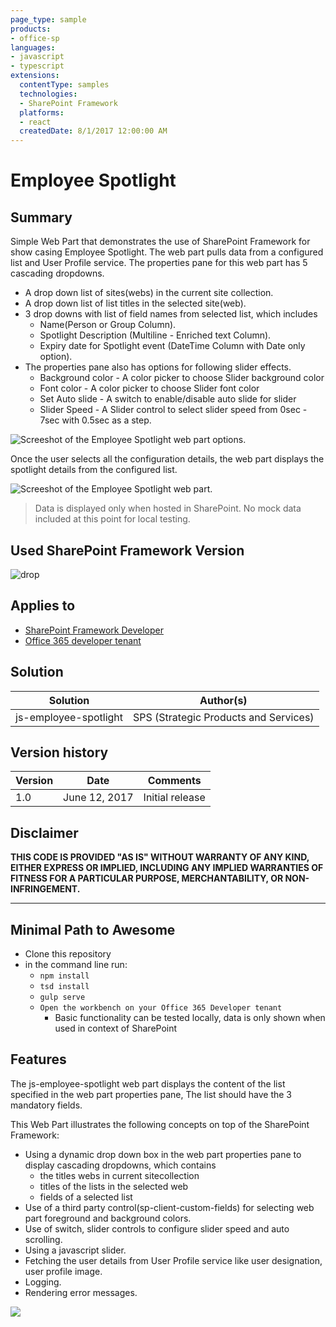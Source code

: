 ```yaml
---
page_type: sample
products:
- office-sp
languages:
- javascript
- typescript
extensions:
  contentType: samples
  technologies:
  - SharePoint Framework
  platforms:
  - react
  createdDate: 8/1/2017 12:00:00 AM
---
```

# Employee Spotlight

## Summary
Simple Web Part that demonstrates the use of SharePoint Framework for show casing Employee Spotlight. The web part pulls data from a configured list and User Profile service.
 The properties pane for this web part has 5 cascading dropdowns. 
 - A drop down list of sites(webs) in the current site collection.
 - A drop down list of list titles in the selected site(web). 
 - 3 drop downs with list of field names from selected list, which includes 
    * Name(Person or Group Column). 
    * Spotlight Description (Multiline - Enriched text Column). 
    * Expiry date for Spotlight event (DateTime Column with Date only option).  
 - The properties pane also has options for following slider effects.
    * Background color - A color picker to choose Slider background color 
    * Font color - A color picker to choose Slider font color
    * Set Auto slide - A switch to enable/disable auto slide for slider  
    * Slider Speed - A Slider control to select slider speed from 0sec - 7sec with 0.5sec as a step.

![Screeshot of the Employee Spotlight web part options](./assets/Employee-spotlight-options.png).
 
 Once the user selects all the configuration details, the web part displays the spotlight details from the configured list.

![Screeshot of the Employee Spotlight web part](./assets/Employee-spotlight-priview.png).

> Data is displayed only when hosted in SharePoint. No mock data included at this point for local testing. 

## Used SharePoint Framework Version
![drop](https://img.shields.io/badge/drop-1.8.0-green.svg)

## Applies to
* [SharePoint Framework Developer](https://docs.microsoft.com/sharepoint/dev/spfx/sharepoint-framework-overview)
* [Office 365 developer tenant](https://docs.microsoft.com/sharepoint/dev/spfx/set-up-your-developer-tenant)


## Solution

Solution|Author(s)
--------|---------
js-employee-spotlight| SPS (Strategic Products and Services)


## Version history

Version|Date|Comments
-------|----|--------
1.0|June 12, 2017|Initial release


## Disclaimer

**THIS CODE IS PROVIDED "AS IS" WITHOUT WARRANTY OF ANY KIND, EITHER EXPRESS OR IMPLIED, INCLUDING ANY IMPLIED WARRANTIES OF FITNESS FOR A PARTICULAR PURPOSE, MERCHANTABILITY, OR NON-INFRINGEMENT.**


---

## Minimal Path to Awesome

- Clone this repository
- in the command line run:
  - `npm install`
  - `tsd install`
  - `gulp serve`
  - `Open the workbench on your Office 365 Developer tenant`
      - Basic functionality can be tested locally, data is only shown when used in context of SharePoint

## Features
The js-employee-spotlight web part displays the content of the list specified in the web part properties pane, The list should have the 3 mandatory fields. 

This Web Part illustrates the following concepts on top of the SharePoint Framework:

* Using a dynamic drop down box in the web part properties pane to display cascading dropdowns, which contains 
    - the titles webs in current sitecollection 
    - titles of the lists in the selected web 
    - fields of a selected list
* Use of a third party control(sp-client-custom-fields) for selecting web part foreground and background colors.
* Use of switch, slider controls to configure slider speed and auto scrolling.
* Using a javascript slider. 
* Fetching the user details from User Profile service like user designation, user profile image. 
* Logging.
* Rendering error messages.

<img src="https://telemetry.sharepointpnp.com/sp-dev-fx-webparts/samples/js-employee-spotlight" />
